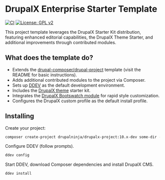 # DrupalX Enterprise Starter Template

[![CI](https://github.com/drupalninja/drupalx-project/actions/workflows/ci.yml/badge.svg?branch=main)](https://github.com/drupalninja/drupalx-project/actions/workflows/ci.yml)
[![License: GPL v2](https://img.shields.io/badge/License-GPL_v2-blue.svg)](https://www.gnu.org/licenses/old-licenses/gpl-2.0.en.html)

This project template leverages the DrupalX Starter Kit distribution, featuring enhanced editorial capabilities, the DrupalX Theme Starter, and additional improvements through contributed modules.

## What does the template do?

* Extends the [drupal-composer/drupal-project](https://github.com/drupal-composer/drupal-project) template (visit the README for basic instructions).
* Adds additional contributed modules to the project via Composer.
* Sets up [DDEV](https://ddev.com/) as the default development environment.
* Includes the [DrupalX theme](https://github.com/drupalninja/drupalx_theme) starter kit.
* Integrates the [DrupalX Bootswatch module](https://github.com/drupalninja/drupalx_bootswatch) for rapid style customization.
* Configures the DrupalX custom profile as the default install profile.

## Installing

Create your project:

```bash
composer create-project drupalninja/drupalx-project:10.x-dev some-dir --no-interaction
```

Configure DDEV (follow prompts).

```bash
ddev config
```

Start DDEV, download Composer dependencies and install DrupalX CMS.

```bash
ddev install
```
